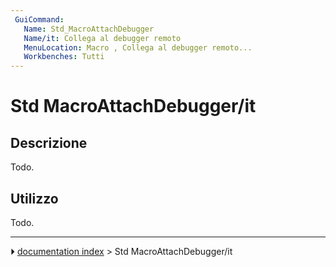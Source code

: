 ```yaml
---
 GuiCommand:
   Name: Std_MacroAttachDebugger
   Name/it: Collega al debugger remoto
   MenuLocation: Macro , Collega al debugger remoto...
   Workbenches: Tutti
---
```


# Std MacroAttachDebugger/it



## Descrizione

Todo.



## Utilizzo

Todo.



---
⏵ [documentation index](../README.md) > Std MacroAttachDebugger/it
